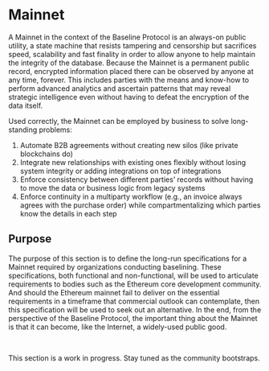 # Mainnet

A Mainnet in the context of the Baseline Protocol is an always-on public utility, a state machine that resists tampering and censorship but sacrifices speed, scalability and fast finality in order to allow anyone to help maintain the integrity of the database. Because the Mainnet is a permanent public record, encrypted information placed there can be observed by anyone at any time, forever. This includes parties with the means and know-how to perform advanced analytics and ascertain patterns that may reveal strategic intelligence even without having to defeat the encryption of the data itself.

Used correctly, the Mainnet can be employed by business to solve long-standing problems:

1. Automate B2B agreements without creating new silos (like private blockchains do)
2. Integrate new relationships with existing ones flexibly without losing system integrity or adding integrations on top of integrations
3. Enforce consistency between different parties’ records without having to move the data or business logic from legacy systems
4. Enforce continuity in a multiparty workflow (e.g., an invoice always agrees with the purchase order) while compartmentalizing which parties know the details in each step

## Purpose <a href="#purpose" id="purpose"></a>

The purpose of this section is to define the long-run specifications for a Mainnet required by organizations conducting baselining. These specifications, both functional and non-functional, will be used to articulate requirements to bodies such as the Ethereum core development community. And should the Ethereum mainnet fail to deliver on the essential requirements in a timeframe that commercial outlook can contemplate, then this specification will be used to seek out an alternative. In the end, from the perspective of the Baseline Protocol, the important thing about the Mainnet is that it can become, like the Internet, a widely-used public good.

​

This section is a work in progress. Stay tuned as the community bootstraps.
